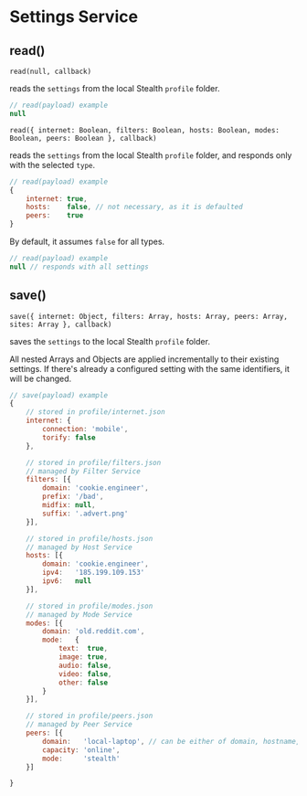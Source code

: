 
# Settings Service

## read()

`read(null, callback)`

reads the `settings` from the local Stealth `profile` folder.

```javascript
// read(payload) example
null
```

`read({ internet: Boolean, filters: Boolean, hosts: Boolean, modes: Boolean, peers: Boolean }, callback)`

reads the `settings` from the local Stealth `profile` folder, and
responds only with the selected `type`.

```javascript
// read(payload) example
{
	internet: true,
	hosts:    false, // not necessary, as it is defaulted
	peers:    true
}
```

By default, it assumes `false` for all types.

```javascript
// read(payload) example
null // responds with all settings
```

## save()

`save({ internet: Object, filters: Array, hosts: Array, peers: Array, sites: Array }, callback)`

saves the `settings` to the local Stealth `profile` folder.

All nested Arrays and Objects are applied incrementally to their
existing settings. If there's already a configured setting with
the same identifiers, it will be changed.

```javascript
// save(payload) example
{
	// stored in profile/internet.json
	internet: {
		connection: 'mobile',
		torify: false
	},

	// stored in profile/filters.json
	// managed by Filter Service
	filters: [{
		domain: 'cookie.engineer',
		prefix: '/bad',
		midfix: null,
		suffix: '.advert.png'
	}],

	// stored in profile/hosts.json
	// managed by Host Service
	hosts: [{
		domain: 'cookie.engineer',
		ipv4:   '185.199.109.153'
		ipv6:   null
	}],

	// stored in profile/modes.json
	// managed by Mode Service
	modes: [{
		domain: 'old.reddit.com',
		mode:   {
			text:  true,
			image: true,
			audio: false,
			video: false,
			other: false
		}
	}],

	// stored in profile/peers.json
	// managed by Peer Service
	peers: [{
		domain:   'local-laptop', // can be either of domain, hostname, ipv4, ipv6
		capacity: 'online',
		mode:     'stealth'
	}]

}
```

